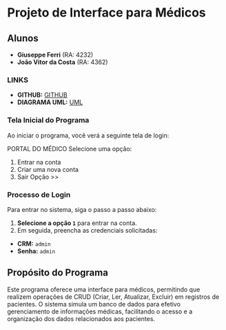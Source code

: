 # Projeto de Interface para Médicos

## Alunos
- **Giuseppe Ferri** (RA: 4232)
- **João Vitor da Costa** (RA: 4362)

### LINKS
- **GITHUB:** [GITHUB](https://github.com/giuseppe-ferri/POO)
- **DIAGRAMA UML:** [UML](https://lucid.app/lucidchart/71ec952e-d0d6-4e4b-b469-62b33ff2c64e/edit?view_items=WYFho2xMZM.z&invitationId=inv_e7306c8d-0eff-4439-951b-81ca89fecbcf)

### Tela Inicial do Programa

Ao iniciar o programa, você verá a seguinte tela de login:

  PORTAL DO MÉDICO
  Selecione uma opção: 
  1. Entrar na conta
  2. Criar uma nova conta
  3. Sair 
  Opção >>

### Processo de Login
Para entrar no sistema, siga o passo a passo abaixo:

1. **Selecione a opção `1`** para entrar na conta.
2. Em seguida, preencha as credenciais solicitadas:

- **CRM:** `admin`
- **Senha:** `admin`

## Propósito do Programa
Este programa oferece uma interface para médicos, permitindo que realizem operações de CRUD (Criar, Ler, Atualizar, Excluir) em registros de pacientes. O sistema simula um banco de dados para efetivo gerenciamento de informações médicas, facilitando o acesso e a organização dos dados relacionados aos pacientes.
